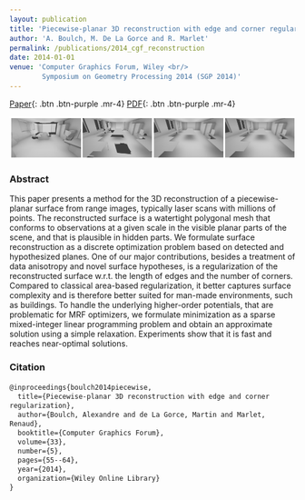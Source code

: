 ```yaml
---
layout: publication
title: 'Piecewise‐planar 3D reconstruction with edge and corner regularization'
author: 'A. Boulch, M. De La Gorce and R. Marlet'
permalink: /publications/2014_cgf_reconstruction
date: 2014-01-01
venue: 'Computer Graphics Forum, Wiley <br/>
        Symposium on Geometry Processing 2014 (SGP 2014)'
---
```


[Paper](https://onlinelibrary.wiley.com/doi/abs/10.1111/cgf.12431){: .btn .btn-purple .mr-4}
[PDF](/files/2014_cgf_reconstruction/2014_cgf_reconstruction_boulch.pdf){: .btn .btn-purple .mr-4}

![](/files/2014_cgf_reconstruction/teaser.png)

### Abstract

This paper presents a method for the 3D reconstruction of a piecewise-planar surface from range images, typically laser scans with millions of points. The reconstructed surface is a watertight polygonal mesh that conforms
to observations at a given scale in the visible planar parts of the scene, and that is plausible in hidden parts. We
formulate surface reconstruction as a discrete optimization problem based on detected and hypothesized planes.
One of our major contributions, besides a treatment of data anisotropy and novel surface hypotheses, is a regularization of the reconstructed surface w.r.t. the length of edges and the number of corners. Compared to classical
area-based regularization, it better captures surface complexity and is therefore better suited for man-made environments, such as buildings. To handle the underlying higher-order potentials, that are problematic for MRF
optimizers, we formulate minimization as a sparse mixed-integer linear programming problem and obtain an approximate solution using a simple relaxation. Experiments show that it is fast and reaches near-optimal solutions.

### Citation

```
@inproceedings{boulch2014piecewise,
  title={Piecewise-planar 3D reconstruction with edge and corner regularization},
  author={Boulch, Alexandre and de La Gorce, Martin and Marlet, Renaud},
  booktitle={Computer Graphics Forum},
  volume={33},
  number={5},
  pages={55--64},
  year={2014},
  organization={Wiley Online Library}
}
```